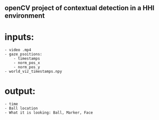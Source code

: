 ## openCV project of contextual detection in a HHI environment

# inputs:
	- video .mp4 
	- gaze_psoitions:	
		- timestamps
		- norm_pos_x
		- norm_pos_y
	- world_viz_timestamps.npy

# output:
	- time
	- Ball location
	- What it is looking: Ball, Marker, Face
